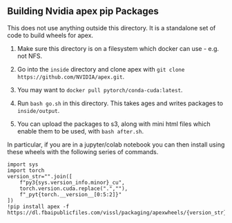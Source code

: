 ## Building Nvidia apex pip Packages

This does not use anything outside this directory.
It is a standalone set of code to build wheels
for apex.

1. Make sure this directory is on a filesystem which docker can
use - e.g. not NFS.

2. Go into the `inside` directory and clone apex with
`git clone https://github.com/NVIDIA/apex.git`.

3. You may want to `docker pull pytorch/conda-cuda:latest`.

4. Run `bash go.sh` in this directory. This takes ages
and writes packages to `inside/output`.

5. You can upload the packages to s3, along with mini html files
which enable them to be used, with `bash after.sh`.


In particular, if you are in a jupyter/colab notebook you can
then install using these wheels with the following series of
commands.


```
import sys
import torch
version_str="".join([
    f"py3{sys.version_info.minor}_cu",
    torch.version.cuda.replace(".",""),
    f"_pyt{torch.__version__[0:5:2]}"
])
!pip install apex -f https://dl.fbaipublicfiles.com/vissl/packaging/apexwheels/{version_str}/download.html
```